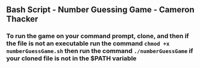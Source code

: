 

## Bash Script - Number Guessing Game - Cameron Thacker


### To run the game on your command prompt, clone, and then if the file is not an executable run the command `chmod +x numberGuessGame.sh` then run the command `./numberGuessGame` if your cloned file is not in the $PATH variable
